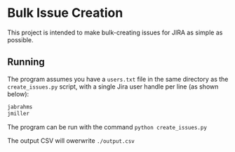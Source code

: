 # Bulk Issue Creation

This project is intended to make bulk-creating issues for JIRA as simple as possible.

## Running

The program assumes you have a `users.txt` file in the same directory as the `create_issues.py` script, with a single Jira user handle per line (as shown below):

```txt
jabrahms
jmiller
```

The program can be run with the command `python create_issues.py`

The output CSV will owerwrite `./output.csv`
